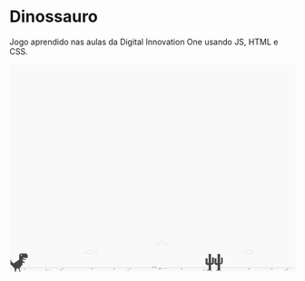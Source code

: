 # Dinossauro
Jogo aprendido nas aulas da Digital Innovation One usando JS, HTML e CSS.

![screenshot](example.png?raw=true "screenshot")


